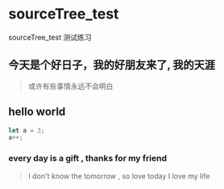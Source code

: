 # sourceTree_test
sourceTree_test 测试练习
## 今天是个好日子，我的好朋友来了, 我的天涯
> 或许有些事情永远不会明白

## hello world
```js
let a = 3;
a++;

```

### every day is a gift , thanks for my friend
> I don't know the tomorrow , so love today
> I love my life

